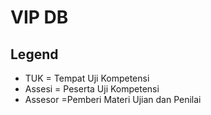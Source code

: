 # VIP DB

## Legend

- TUK = Tempat Uji Kompetensi
- Assesi = Peserta Uji Kompetensi
- Assesor =Pemberi Materi Ujian dan Penilai
